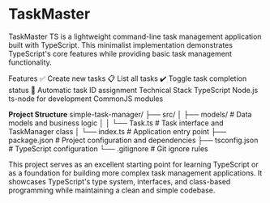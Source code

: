 ﻿# TaskMaster

TaskMaster TS is a lightweight command-line task management application built with TypeScript. This minimalist implementation demonstrates TypeScript's core features while providing basic task management functionality.

Features
✅ Create new tasks
📋 List all tasks
✔️ Toggle task completion status
🔢 Automatic task ID assignment
Technical Stack
TypeScript
Node.js
ts-node for development
CommonJS modules

**Project Structure**
simple-task-manager/
├── src/
│   ├── models/      # Data models and business logic
│   │   └── Task.ts  # Task interface and TaskManager class
│   └── index.ts     # Application entry point
├── package.json     # Project configuration and dependencies
├── tsconfig.json    # TypeScript configuration
└── .gitignore      # Git ignore rules


This project serves as an excellent starting point for learning TypeScript or as a foundation for building more complex task management applications. It showcases TypeScript's type system, interfaces, and class-based programming while maintaining a clean and simple codebase.
